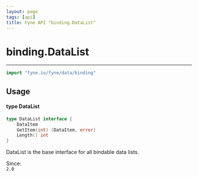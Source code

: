 ```yaml
---
layout: page
tags: [api]
title: Fyne API "binding.DataList"
---
```


# binding.DataList
---
```go
import "fyne.io/fyne/data/binding"
```

## Usage

#### type DataList

```go
type DataList interface {
	DataItem
	GetItem(int) (DataItem, error)
	Length() int
}
```

DataList is the base interface for all bindable data lists.


<div class="since">Since: <code>
2.0</code></div>
